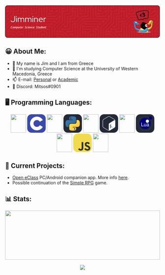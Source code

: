 <!-- https://leviarista.github.io/github-profile-header-generator -->
<div>
<p align="center">
    <img src=./banner.png>
</p>
</div>

## 😀 About Me:

- 👋 My name is Jim and I am from Greece
- 🌱 I'm studying Computer Science at the University of Western Macedonia, Greece
- 📫 E-mail: [Personal](jimminer2003@gmail.com) or [Academic](cs04502@uowm.gr)
- 💬 Discord: Mitsos#0901

<!-- https://skillicons.dev/icons?i=python -->
## 🖥️ Programming Languages:
<div>
  <p align="center">
    <img src=https://upload.wikimedia.org/wikipedia/commons/5/59/Empty.png width=50 height=60>
    <img title=C src=./c.svg width=60 height=60>
<!--     <img title=C src=https://github.com/devicons/devicon/blob/master/icons/c/c-original.svg width=60 height=60> -->
    <img src=https://upload.wikimedia.org/wikipedia/commons/5/59/Empty.png width=50 height=60>
    <img title=Python src=./python.svg width=60 height=60>
<!--     <img title=Python src=https://github.com/devicons/devicon/blob/master/icons/python/python-original.svg width=60 height=60 style=""> -->
    <img src=https://upload.wikimedia.org/wikipedia/commons/5/59/Empty.png width=50 height=60>
    <img title=Bash src=./bash.svg width=60 height=60>
<!--     <img title=Lua src=https://github.com/devicons/devicon/blob/master/icons/lua/lua-original.svg width=60 height=60> -->
    <img src=https://upload.wikimedia.org/wikipedia/commons/5/59/Empty.png width=50 height=60>
    <img title=Lua src=./lua.svg width=60 height=60>
<!--     <img title=JavaScript src=https://github.com/devicons/devicon/blob/master/icons/javascript/javascript-original.svg width=60 height=60> -->
    <img src=https://upload.wikimedia.org/wikipedia/commons/5/59/Empty.png width=50 height=60>
    <img title=JavaScript src=./js.svg width=60 height=60>
<!--     <img title=HTML src=https://github.com/devicons/devicon/blob/master/icons/html5/html5-original.svg width=60 height=60> -->
    <img src=https://upload.wikimedia.org/wikipedia/commons/5/59/Empty.png width=50 height=60>
  </p>
</div>


## 🔌 Current Projects:
-  [Open eClass](https://www.openeclass.org/) PC/Android companion app. More info [here](https://jimminer.github.io/open-eclass-companion/).
-  Possible continuation of the [Simple RPG](https://github.com/Jimminer/simple-rpg) game.

## 📊 Stats:
<div>
  <img src=https://github-readme-stats.vercel.app/api/top-langs/?username=jimminer&layout=compact&theme=github_dark style="object-fit: cover;width: 100%;height: 160px;">
  <p align="center">
    <img src=https://komarev.com/ghpvc/?username=jimminer&style=for-the-badge&color=c90e0e&label=Profile+Visits style="width: 200px; height: auto;">
  </p>
</div>
